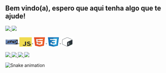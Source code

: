 ## Bem vindo(a), espero que aqui tenha algo que te ajude!
<div align="left">
  <a href="https://github.com/lsnetworks41">
  <img height="150em" src="https://github-readme-stats.vercel.app/api?username=lsnetworks41&show_icons=true&theme=tokyonight&include_all_commits=true&count_private=true"/>
  <img height="150em"  src="https://github-readme-stats.vercel.app/api/top-langs/?username=lsnetworks41&layout=compact&langs_count=7&theme=tokyonight"/>
</div>
  <div style="display: inline_block"><br>
  <img align="center" title="PHP" height="30" width="40" src="https://raw.githubusercontent.com/devicons/devicon/master/icons/php/php-original.svg" />
  <img align="center" title="JS"  height="30" width="40" src="https://raw.githubusercontent.com/devicons/devicon/master/icons/javascript/javascript-original.svg">
  <img align="center" title="HTML5" height="30" width="40" src="https://raw.githubusercontent.com/devicons/devicon/master/icons/html5/html5-original.svg" />
  <img align="center" title="CSS3" height="30" width="40" src="https://raw.githubusercontent.com/devicons/devicon/master/icons/css3/css3-original.svg" />
  <img align="center" title="SHELL" height="30" width="40" src="https://raw.githubusercontent.com/devicons/devicon/master/icons/bash/bash-original.svg" />
</div>
<br/>
<div> 
  <a href="https://www.youtube.com/channel/UCy6NZNSgQ6sZWEz4VCAngog" target="_blank">
    <img src="https://img.shields.io/badge/YouTube-FF0000?style=for-the-badge&logo=youtube&logoColor=white" target="_blank">
 </a>
 <a href="" target="_blank">
   <img src="https://img.shields.io/badge/Discord-7289DA?style=for-the-badge&logo=discord&logoColor=white" target="_blank">
 </a> 
  <a href = "mailto:suporte@lsnetworks.com.br">
    <img src="https://img.shields.io/badge/-Gmail-%23333?style=for-the-badge&logo=gmail&logoColor=white" target="_blank">
  </a>
  <a href="" target="_blank">
    <img src="https://img.shields.io/badge/-LinkedIn-%230077B5?style=for-the-badge&logo=linkedin&logoColor=white" target="_blank">
  </a> 
 
 ![Snake animation](https://github.com/lsnetworks41/lsnetworks41/blob/output/github-contribution-grid-snake.svg)
</div>
  
